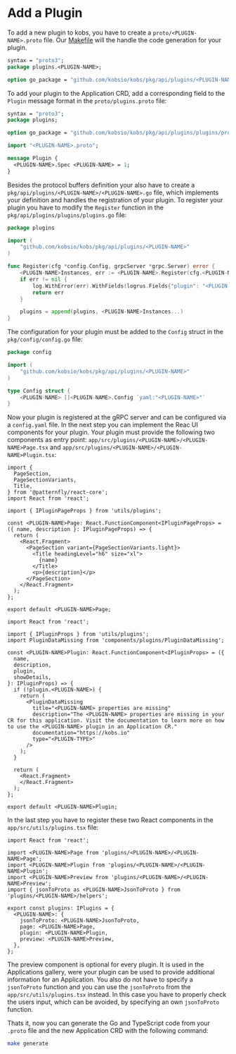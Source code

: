 # Add a Plugin

To add a new plugin to kobs, you have to create a `proto/<PLUGIN-NAME>.proto` file. Our [Makefile](./Makefile) will the handle the code generation for your plugin.

```protobuf
syntax = "proto3";
package plugins.<PLUGIN-NAME>;

option go_package = "github.com/kobsio/kobs/pkg/api/plugins/<PLUGIN-NAME>/proto";
```

To add your plugin to the Application CRD, add a corresponding field to the `Plugin` message format in the `proto/plugins.proto` file:

```protobuf
syntax = "proto3";
package plugins;

option go_package = "github.com/kobsio/kobs/pkg/api/plugins/plugins/proto";

import "<PLUGIN-NAME>.proto";

message Plugin {
  <PLUGIN-NAME>.Spec <PLUGIN-NAME> = 1;
}
```

Besides the protocol buffers definition your also have to create a `pkg/api/plugins/<PLUGIN-NAME>/<PLUGIN-NAME>.go` file, which implements your definition and handles the registration of your plugin. To register your plugin you have to modify the `Register` function in the `pkg/api/plugins/plugins/plugins.go` file:

```go
package plugins

import (
    "github.com/kobsio/kobs/pkg/api/plugins/<PLUGIN-NAME>"
)

func Register(cfg *config.Config, grpcServer *grpc.Server) error {
    <PLUGIN-NAME>Instances, err := <PLUGIN-NAME>.Register(cfg.<PLUGIN-NAME>, grpcServer)
    if err != nil {
        log.WithError(err).WithFields(logrus.Fields{"plugin": "<PLUGIN-NAME>"}).Errorf("Failed to register <PLUGIN-NAME> plugin.")
        return err
    }

    plugins = append(plugins, <PLUGIN-NAME>Instances...)
}
```

The configuration for your plugin must be added to the `Config` struct in the `pkg/config/config.go` file:

```go
package config

import (
    "github.com/kobsio/kobs/pkg/api/plugins/<PLUGIN-NAME>"
)

type Config struct {
    <PLUGIN-NAME> []<PLUGIN-NAME>.Config `yaml:"<PLUGIN-NAME>"`
}
```

Now your plugin is registered at the gRPC server and can be configured via a `config.yaml` file. In the next step you can implement the Reac UI components for your plugin. Your plugin must provide the following two components as entry point: `app/src/plugins/<PLUGIN-NAME>/<PLUGIN-NAME>Page.tsx` and `app/src/plugins/<PLUGIN-NAME>/<PLUGIN-NAME>Plugin.tsx`:

```tsx
import {
  PageSection,
  PageSectionVariants,
  Title,
} from '@patternfly/react-core';
import React from 'react';

import { IPluginPageProps } from 'utils/plugins';

const <PLUGIN-NAME>Page: React.FunctionComponent<IPluginPageProps> = ({ name, description }: IPluginPageProps) => {
  return (
    <React.Fragment>
      <PageSection variant={PageSectionVariants.light}>
        <Title headingLevel="h6" size="xl">
          {name}
        </Title>
        <p>{description}</p>
      </PageSection>
    </React.Fragment>
  );
};

export default <PLUGIN-NAME>Page;
```

```tsx
import React from 'react';

import { IPluginProps } from 'utils/plugins';
import PluginDataMissing from 'components/plugins/PluginDataMissing';

const <PLUGIN-NAME>Plugin: React.FunctionComponent<IPluginProps> = ({
  name,
  description,
  plugin,
  showDetails,
}: IPluginProps) => {
  if (!plugin.<PLUGIN-NAME>) {
    return (
      <PluginDataMissing
        title="<PLUGIN-NAME> properties are missing"
        description="The <PLUGIN-NAME> properties are missing in your CR for this application. Visit the documentation to learn more on how to use the <PLUGIN-NAME> plugin in an Application CR."
        documentation="https://kobs.io"
        type="<PLUGIN-TYPE>"
      />
    );
  }

  return (
    <React.Fragment>
    </React.Fragment>
  );
};

export default <PLUGIN-NAME>Plugin;
```

In the last step you have to register these two React components in the `app/src/utils/plugins.tsx` file:

```tsx
import React from 'react';

import <PLUGIN-NAME>Page from 'plugins/<PLUGIN-NAME>/<PLUGIN-NAME>Page';
import <PLUGIN-NAME>Plugin from 'plugins/<PLUGIN-NAME>/<PLUGIN-NAME>Plugin';
import <PLUGIN-NAME>Preview from 'plugins/<PLUGIN-NAME>/<PLUGIN-NAME>Preview';
import { jsonToProto as <PLUGIN-NAME>JsonToProto } from 'plugins/<PLUGIN-NAME>/helpers';

export const plugins: IPlugins = {
  <PLUGIN-NAME>: {
    jsonToProto: <PLUGIN-NAME>JsonToProto,
    page: <PLUGIN-NAME>Page,
    plugin: <PLUGIN-NAME>Plugin,
    preview: <PLUGIN-NAME>Preview,
  },
};
```

The preview component is optional for every plugin. It is used in the Applications gallery, were your plugin can be used to provide additional information for an Application. You also do not have to specify a `jsonToProto` function and you can use the `jsonToProto` from the `app/src/utils/plugins.tsx` instead. In this case you have to properly check the users input, which can be avoided, by specifying an own `jsonToProto` function.

Thats it, now you can generate the Go and TypeScript code from your `.proto` file and the new Application CRD with the following command:

```sh
make generate
```
